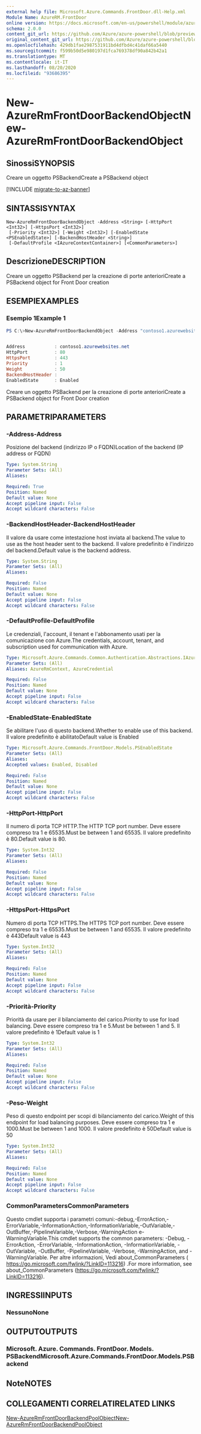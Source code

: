 ```yaml
---
external help file: Microsoft.Azure.Commands.FrontDoor.dll-Help.xml
Module Name: AzureRM.FrontDoor
online version: https://docs.microsoft.com/en-us/powershell/module/azurerm.frontdoor/new-azurermfrontdoorbackendobject
schema: 2.0.0
content_git_url: https://github.com/Azure/azure-powershell/blob/preview/src/ResourceManager/FrontDoor/Commands.FrontDoor/help/New-AzureRmFrontDoorBackendObject.md
original_content_git_url: https://github.com/Azure/azure-powershell/blob/preview/src/ResourceManager/FrontDoor/Commands.FrontDoor/help/New-AzureRmFrontDoorBackendObject.md
ms.openlocfilehash: 429db1fae2987531911bd4dfbd4c41daf66a5440
ms.sourcegitcommit: f599b50d5e980197d1fca769378df90a842b42a1
ms.translationtype: MT
ms.contentlocale: it-IT
ms.lasthandoff: 08/20/2020
ms.locfileid: "93686395"
---
```

# <span data-ttu-id="e7f0c-101">New-AzureRmFrontDoorBackendObject</span><span class="sxs-lookup"><span data-stu-id="e7f0c-101">New-AzureRmFrontDoorBackendObject</span></span>

## <span data-ttu-id="e7f0c-102">Sinossi</span><span class="sxs-lookup"><span data-stu-id="e7f0c-102">SYNOPSIS</span></span>
<span data-ttu-id="e7f0c-103">Creare un oggetto PSBackend</span><span class="sxs-lookup"><span data-stu-id="e7f0c-103">Create a PSBackend object</span></span>

[!INCLUDE [migrate-to-az-banner](../../includes/migrate-to-az-banner.md)]

## <span data-ttu-id="e7f0c-104">SINTASSI</span><span class="sxs-lookup"><span data-stu-id="e7f0c-104">SYNTAX</span></span>

```
New-AzureRmFrontDoorBackendObject -Address <String> [-HttpPort <Int32>] [-HttpsPort <Int32>]
 [-Priority <Int32>] [-Weight <Int32>] [-EnabledState <PSEnabledState>] [-BackendHostHeader <String>]
 [-DefaultProfile <IAzureContextContainer>] [<CommonParameters>]
```

## <span data-ttu-id="e7f0c-105">Descrizione</span><span class="sxs-lookup"><span data-stu-id="e7f0c-105">DESCRIPTION</span></span>
<span data-ttu-id="e7f0c-106">Creare un oggetto PSBackend per la creazione di porte anteriori</span><span class="sxs-lookup"><span data-stu-id="e7f0c-106">Create a PSBackend object for Front Door creation</span></span>

## <span data-ttu-id="e7f0c-107">ESEMPI</span><span class="sxs-lookup"><span data-stu-id="e7f0c-107">EXAMPLES</span></span>

### <span data-ttu-id="e7f0c-108">Esempio 1</span><span class="sxs-lookup"><span data-stu-id="e7f0c-108">Example 1</span></span>
```powershell
PS C:\>New-AzureRmFrontDoorBackendObject -Address "contoso1.azurewebsites.net"


Address           : contoso1.azurewebsites.net
HttpPort          : 80
HttpsPort         : 443
Priority          : 1
Weight            : 50
BackendHostHeader :
EnabledState      : Enabled
```

<span data-ttu-id="e7f0c-109">Creare un oggetto PSBackend per la creazione di porte anteriori</span><span class="sxs-lookup"><span data-stu-id="e7f0c-109">Create a PSBackend object for Front Door creation</span></span>

## <span data-ttu-id="e7f0c-110">PARAMETRI</span><span class="sxs-lookup"><span data-stu-id="e7f0c-110">PARAMETERS</span></span>

### <span data-ttu-id="e7f0c-111">-Address</span><span class="sxs-lookup"><span data-stu-id="e7f0c-111">-Address</span></span>
<span data-ttu-id="e7f0c-112">Posizione del backend (indirizzo IP o FQDN)</span><span class="sxs-lookup"><span data-stu-id="e7f0c-112">Location of the backend (IP address or FQDN)</span></span>

```yaml
Type: System.String
Parameter Sets: (All)
Aliases:

Required: True
Position: Named
Default value: None
Accept pipeline input: False
Accept wildcard characters: False
```

### <span data-ttu-id="e7f0c-113">-BackendHostHeader</span><span class="sxs-lookup"><span data-stu-id="e7f0c-113">-BackendHostHeader</span></span>
<span data-ttu-id="e7f0c-114">Il valore da usare come intestazione host inviata al backend.</span><span class="sxs-lookup"><span data-stu-id="e7f0c-114">The value to use as the host header sent to the backend.</span></span> <span data-ttu-id="e7f0c-115">Il valore predefinito è l'indirizzo del backend.</span><span class="sxs-lookup"><span data-stu-id="e7f0c-115">Default value is the backend address.</span></span>

```yaml
Type: System.String
Parameter Sets: (All)
Aliases:

Required: False
Position: Named
Default value: None
Accept pipeline input: False
Accept wildcard characters: False
```

### <span data-ttu-id="e7f0c-116">-DefaultProfile</span><span class="sxs-lookup"><span data-stu-id="e7f0c-116">-DefaultProfile</span></span>
<span data-ttu-id="e7f0c-117">Le credenziali, l'account, il tenant e l'abbonamento usati per la comunicazione con Azure.</span><span class="sxs-lookup"><span data-stu-id="e7f0c-117">The credentials, account, tenant, and subscription used for communication with Azure.</span></span>

```yaml
Type: Microsoft.Azure.Commands.Common.Authentication.Abstractions.IAzureContextContainer
Parameter Sets: (All)
Aliases: AzureRmContext, AzureCredential

Required: False
Position: Named
Default value: None
Accept pipeline input: False
Accept wildcard characters: False
```

### <span data-ttu-id="e7f0c-118">-EnabledState</span><span class="sxs-lookup"><span data-stu-id="e7f0c-118">-EnabledState</span></span>
<span data-ttu-id="e7f0c-119">Se abilitare l'uso di questo backend.</span><span class="sxs-lookup"><span data-stu-id="e7f0c-119">Whether to enable use of this backend.</span></span> <span data-ttu-id="e7f0c-120">Il valore predefinito è abilitato</span><span class="sxs-lookup"><span data-stu-id="e7f0c-120">Default value is Enabled</span></span>

```yaml
Type: Microsoft.Azure.Commands.FrontDoor.Models.PSEnabledState
Parameter Sets: (All)
Aliases:
Accepted values: Enabled, Disabled

Required: False
Position: Named
Default value: None
Accept pipeline input: False
Accept wildcard characters: False
```

### <span data-ttu-id="e7f0c-121">-HttpPort</span><span class="sxs-lookup"><span data-stu-id="e7f0c-121">-HttpPort</span></span>
<span data-ttu-id="e7f0c-122">Il numero di porta TCP HTTP.</span><span class="sxs-lookup"><span data-stu-id="e7f0c-122">The HTTP TCP port number.</span></span>
<span data-ttu-id="e7f0c-123">Deve essere compreso tra 1 e 65535.</span><span class="sxs-lookup"><span data-stu-id="e7f0c-123">Must be between 1 and 65535.</span></span>
<span data-ttu-id="e7f0c-124">Il valore predefinito è 80.</span><span class="sxs-lookup"><span data-stu-id="e7f0c-124">Default value is 80.</span></span>

```yaml
Type: System.Int32
Parameter Sets: (All)
Aliases:

Required: False
Position: Named
Default value: None
Accept pipeline input: False
Accept wildcard characters: False
```

### <span data-ttu-id="e7f0c-125">-HttpsPort</span><span class="sxs-lookup"><span data-stu-id="e7f0c-125">-HttpsPort</span></span>
<span data-ttu-id="e7f0c-126">Numero di porta TCP HTTPS.</span><span class="sxs-lookup"><span data-stu-id="e7f0c-126">The HTTPS TCP port number.</span></span>
<span data-ttu-id="e7f0c-127">Deve essere compreso tra 1 e 65535.</span><span class="sxs-lookup"><span data-stu-id="e7f0c-127">Must be between 1 and 65535.</span></span>
<span data-ttu-id="e7f0c-128">Il valore predefinito è 443</span><span class="sxs-lookup"><span data-stu-id="e7f0c-128">Default value is 443</span></span>

```yaml
Type: System.Int32
Parameter Sets: (All)
Aliases:

Required: False
Position: Named
Default value: None
Accept pipeline input: False
Accept wildcard characters: False
```

### <span data-ttu-id="e7f0c-129">-Priorità</span><span class="sxs-lookup"><span data-stu-id="e7f0c-129">-Priority</span></span>
<span data-ttu-id="e7f0c-130">Priorità da usare per il bilanciamento del carico.</span><span class="sxs-lookup"><span data-stu-id="e7f0c-130">Priority to use for load balancing.</span></span>
<span data-ttu-id="e7f0c-131">Deve essere compreso tra 1 e 5.</span><span class="sxs-lookup"><span data-stu-id="e7f0c-131">Must be between 1 and 5.</span></span>
<span data-ttu-id="e7f0c-132">Il valore predefinito è 1</span><span class="sxs-lookup"><span data-stu-id="e7f0c-132">Default value is 1</span></span>

```yaml
Type: System.Int32
Parameter Sets: (All)
Aliases:

Required: False
Position: Named
Default value: None
Accept pipeline input: False
Accept wildcard characters: False
```

### <span data-ttu-id="e7f0c-133">-Peso</span><span class="sxs-lookup"><span data-stu-id="e7f0c-133">-Weight</span></span>
<span data-ttu-id="e7f0c-134">Peso di questo endpoint per scopi di bilanciamento del carico.</span><span class="sxs-lookup"><span data-stu-id="e7f0c-134">Weight of this endpoint for load balancing purposes.</span></span>
<span data-ttu-id="e7f0c-135">Deve essere compreso tra 1 e 1000.</span><span class="sxs-lookup"><span data-stu-id="e7f0c-135">Must be between 1 and 1000.</span></span>
<span data-ttu-id="e7f0c-136">Il valore predefinito è 50</span><span class="sxs-lookup"><span data-stu-id="e7f0c-136">Default value is 50</span></span>

```yaml
Type: System.Int32
Parameter Sets: (All)
Aliases:

Required: False
Position: Named
Default value: None
Accept pipeline input: False
Accept wildcard characters: False
```

### <span data-ttu-id="e7f0c-137">CommonParameters</span><span class="sxs-lookup"><span data-stu-id="e7f0c-137">CommonParameters</span></span>
<span data-ttu-id="e7f0c-138">Questo cmdlet supporta i parametri comuni:-debug,-ErrorAction,-ErrorVariable,-InformationAction,-InformationVariable,-OutVariable,-OutBuffer,-PipelineVariable,-Verbose,-WarningAction e-WarningVariable.</span><span class="sxs-lookup"><span data-stu-id="e7f0c-138">This cmdlet supports the common parameters: -Debug, -ErrorAction, -ErrorVariable, -InformationAction, -InformationVariable, -OutVariable, -OutBuffer, -PipelineVariable, -Verbose, -WarningAction, and -WarningVariable.</span></span> <span data-ttu-id="e7f0c-139">Per altre informazioni, Vedi about_CommonParameters ( https://go.microsoft.com/fwlink/?LinkID=113216) .</span><span class="sxs-lookup"><span data-stu-id="e7f0c-139">For more information, see about_CommonParameters (https://go.microsoft.com/fwlink/?LinkID=113216).</span></span>

## <span data-ttu-id="e7f0c-140">INGRESSI</span><span class="sxs-lookup"><span data-stu-id="e7f0c-140">INPUTS</span></span>

### <span data-ttu-id="e7f0c-141">Nessuno</span><span class="sxs-lookup"><span data-stu-id="e7f0c-141">None</span></span>

## <span data-ttu-id="e7f0c-142">OUTPUT</span><span class="sxs-lookup"><span data-stu-id="e7f0c-142">OUTPUTS</span></span>

### <span data-ttu-id="e7f0c-143">Microsoft. Azure. Commands. FrontDoor. Models. PSBackend</span><span class="sxs-lookup"><span data-stu-id="e7f0c-143">Microsoft.Azure.Commands.FrontDoor.Models.PSBackend</span></span>

## <span data-ttu-id="e7f0c-144">Note</span><span class="sxs-lookup"><span data-stu-id="e7f0c-144">NOTES</span></span>

## <span data-ttu-id="e7f0c-145">COLLEGAMENTI CORRELATI</span><span class="sxs-lookup"><span data-stu-id="e7f0c-145">RELATED LINKS</span></span>

[<span data-ttu-id="e7f0c-146">New-AzureRmFrontDoorBackendPoolObject</span><span class="sxs-lookup"><span data-stu-id="e7f0c-146">New-AzureRmFrontDoorBackendPoolObject</span></span>](./New-AzureRmFrontDoorBackendPoolObject.md)
